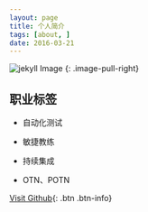 ```yaml
---
layout: page
title: 个人简介
tags: [about, ]
date: 2016-03-21
---
```


![jekyll Image](https://fengms83.github.io/images/weixin_code.png)
{: .image-pull-right}


## 职业标签

 - 自动化测试

 - 敏捷教练
 
 - 持续集成

 - OTN、POTN

[Visit Github](https://github.com/){: .btn .btn-info}
